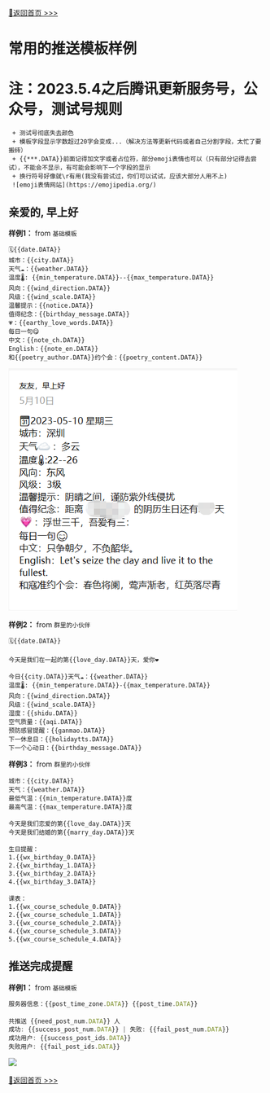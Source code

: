 [📌返回首页 >>>](../../README.md)

# 常用的推送模板样例
# 注：2023.5.4之后腾讯更新服务号，公众号，测试号规则
     + 测试号彻底失去颜色
     + 模板字段显示字数超过20字会变成...（解决方法等更新代码或者自己分割字段，太忙了要搬砖）
     + {{***.DATA}}前面记得加文字或者占位符，部分emoji表情也可以（只有部分记得去尝试），不能会不显示，有可能会影响下一个字段的显示
     + 换行符号好像就\r有用(我没有尝试过，你们可以试试，应该大部分人用不上)
     ![emoji表情网站](https://emojipedia.org/)
## 亲爱的, 早上好

**样例1：** from `基础模板`

```
🗓️{{date.DATA}}
城市：{{city.DATA}}
天气☁️：{{weather.DATA}}
温度🌡️: {{min_temperature.DATA}}--{{max_temperature.DATA}}
风向：{{wind_direction.DATA}}
风级：{{wind_scale.DATA}}
温馨提示：{{notice.DATA}}
值得纪念：{{birthday_message.DATA}}
💗：{{earthy_love_words.DATA}}
每日一句😋
中文：{{note_ch.DATA}}
English：{{note_en.DATA}}
和{{poetry_author.DATA}}约个会：{{poetry_content.DATA}}
```

![](../../img/novice/temp-xg.png)

**样例2：** from `群里的小伙伴`

```
🗓️{{date.DATA}}

今天是我们在一起的第{{love_day.DATA}}天，爱你❤️

今日{{city.DATA}}天气☁️：{{weather.DATA}}
温度🌡️: {{min_temperature.DATA}}-{{max_temperature.DATA}}
风向：{{wind_direction.DATA}}
风级：{{wind_scale.DATA}}
湿度：{{shidu.DATA}}
空气质量：{{aqi.DATA}}
预防感冒提醒：{{ganmao.DATA}}
下一休息日：{{holidaytts.DATA}}
下一个心动日：{{birthday_message.DATA}}
```

**样例3：** from `群里的小伙伴`

```
城市：{{city.DATA}} 
天气：{{weather.DATA}} 
最低气温：{{min_temperature.DATA}}度
最高气温：{{max_temperature.DATA}}度 

今天是我们恋爱的第{{love_day.DATA}}天 
今天是我们结婚的第{{marry_day.DATA}}天 

生日提醒：
1.{{wx_birthday_0.DATA}} 
2.{{wx_birthday_1.DATA}} 
3.{{wx_birthday_2.DATA}} 
4.{{wx_birthday_3.DATA}} 

课表：
1.{{wx_course_schedule_0.DATA}} 
2.{{wx_course_schedule_1.DATA}} 
3.{{wx_course_schedule_2.DATA}} 
4.{{wx_course_schedule_3.DATA}} 
5.{{wx_course_schedule_4.DATA}}
```


## 推送完成提醒

**样例1：** from `基础模板`

```js
服务器信息：{{post_time_zone.DATA}} {{post_time.DATA}}
       
共推送 {{need_post_num.DATA}} 人
成功: {{success_post_num.DATA}} | 失败: {{fail_post_num.DATA}}
成功用户: {{success_post_ids.DATA}}
失败用户: {{fail_post_ids.DATA}}
```

![](../../img/how-to-use/run-img-2.jpg)

[📌返回首页 >>>](../../README.md)